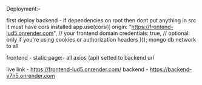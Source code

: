 Deployment:-

first deploy backend - if dependencies on root then dont put anything in src
it must have cors installed 
app.use(cors({
  origin: "https://frontend-lud5.onrender.com", // your frontend domain
  credentials: true, // optional: only if you're using cookies or authorization headers
}));
mongo db network to all

frontend - 
static page:- all axios (api) setted to backend url



live link - https://frontend-lud5.onrender.com/
backend - https://backend-v7h5.onrender.com
